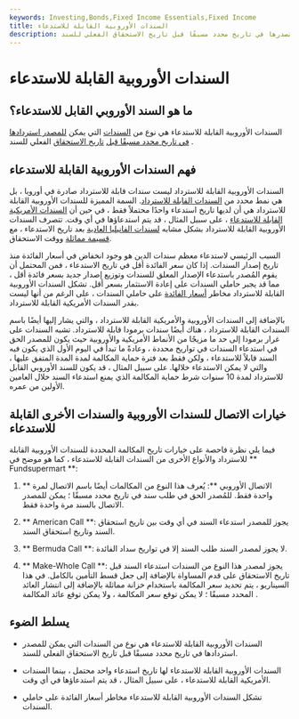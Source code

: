 ```yaml
---
keywords: Investing,Bonds,Fixed Income Essentials,Fixed Income
title: السندات الأوروبية القابلة للاستدعاء
description: السندات الأوروبية القابلة للاسترداد هي سندات يمكن استردادها من قبل مُصدرها في تاريخ محدد مسبقًا قبل تاريخ الاستحقاق الفعلي للسند.
---
```


# السندات الأوروبية القابلة للاستدعاء
## ما هو السند الأوروبي القابل للاستدعاء؟

السندات الأوروبية القابلة للاستدعاء هي نوع من [السندات](/bond) التي يمكن [للمصدر استردادها في تاريخ محدد مسبقًا قبل](/issuer) [تاريخ الاستحقاق](/maturitydate) الفعلي للسند .

## فهم السندات الأوروبية القابلة للاستدعاء

السندات الأوروبية القابلة للاسترداد ليست سندات قابلة للاسترداد صادرة في أوروبا ، بل هي نمط محدد من [السندات القابلة للاسترداد](/callablebond). السمة المميزة للسندات الأوروبية القابلة للاسترداد هي أن لديها تاريخ استدعاء واحدًا محتملاً فقط ، في حين أن [السندات الأمريكية القابلة للاستدعاء](/americancallablebond) ، على سبيل المثال ، قد يتم استدعاؤها في أي وقت. تتصرف السندات الأوروبية القابلة للاسترداد بشكل مشابه [لسندات الفانيليا العادية](/plainvanilla) بعد تاريخ الاستدعاء ، مع [قسيمة مماثلة](/coupon) ووقت الاستحقاق.

السبب الرئيسي لاستدعاء معظم سندات الدين هو وجود انخفاض في أسعار الفائدة منذ تاريخ إصدار السندات. إذا كان سعر الفائدة أقل في تاريخ الاستدعاء ، فمن المحتمل أن يقوم المُصدر باستدعاء الإصدار المعلق للسندات وتوزيع إصدار جديد بسعر فائدة أقل ، مما قد يجبر حاملي السندات على إعادة الاستثمار بسعر أقل. تشكل السندات الأوروبية القابلة للاسترداد مخاطر [أسعار الفائدة](/interestraterisk) على حاملي السندات ، على الرغم من أنها ليست بقدر السندات الأمريكية القابلة للاسترداد.

بالإضافة إلى السندات الأوروبية والأمريكية القابلة للاسترداد ، والتي يشار إليها أيضًا باسم السندات القابلة للاسترداد ، هناك أيضًا سندات برمودا قابلة للاسترداد. تشبه السندات على غرار برمودا إلى حد ما مزيجًا من الأنماط الأمريكية والأوروبية حيث يكون للمصدر الحق في استدعاء السندات في تواريخ محددة ، وعادةً ما تبدأ في اليوم الأول الذي يكون فيه السند قابلاً للاستدعاء ، ولكن فقط بعد فترة حماية المكالمة لمدة المدة المتفق عليها ، والتي لا يمكن الاستدعاء خلالها. على سبيل المثال ، قد يكون للسند الأوروبي القابل للاسترداد لمدة 10 سنوات شرط حماية المكالمة الذي يمنع استدعاء السند خلال العامين الأولين من عمره.

## خيارات الاتصال للسندات الأوروبية والسندات الأخرى القابلة للاستدعاء

فيما يلي نظرة فاحصة على خيارات تاريخ المكالمة المحددة للسندات الأوروبية القابلة للاسترداد والأنواع الأخرى من السندات القابلة للاستدعاء ، كما هو موضح في ** Fundsupermart **:

1. ** الاتصال الأوروبي **: يُعرف هذا النوع من المكالمات أيضًا باسم الاتصال لمرة واحدة فقط. للمُصدر الحق في طلب سند في تاريخ محدد مسبقًا ؛ يمكن للمصدر الاتصال بالسند مرة واحدة فقط.

1. ** American Call **: يجوز للمصدر استدعاء السند في أي وقت بين تاريخ استحقاق السند وتاريخ استحقاق السند.

1. ** Bermuda Call **: لا يجوز لمصدر السند طلب السند إلا في تواريخ سداد الفائدة.

1. ** Make-Whole Call **: يجوز لمصدر هذا النوع من السندات استدعاء السند قبل تاريخ الاستحقاق على قدم المساواة بالإضافة إلى جعل قسط التأمين بالكامل. في هذا السيناريو ، يتم تحديد سعر المكالمة باستخدام خزانة مماثلة بالإضافة إلى انتشار العائد المحدد مسبقًا ؛ لا يمكن توقع سعر المكالمة ، ولا يمكن توقع عائد المكالمة .

## يسلط الضوء

- السندات الأوروبية القابلة للاستدعاء هي نوع من السندات التي يمكن للمصدر استردادها في تاريخ محدد مسبقًا قبل تاريخ الاستحقاق الفعلي للسند.

- السندات الأوروبية القابلة للاستدعاء لها تاريخ استدعاء واحد محتمل ، بينما السندات الأمريكية القابلة للاستدعاء ، على سبيل المثال ، قد يتم استدعاؤها في أي وقت.

- تشكل السندات الأوروبية القابلة للاستدعاء مخاطر أسعار الفائدة على حاملي السندات.

